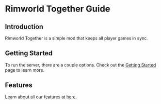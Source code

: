 # Rimworld Together Guide

## Introduction
Rimworld Together is a simple mod that keeps all player games in sync.

## Getting Started
To run the server, there are a couple options. Check out the [Getting Started](https://rimworldtogether.github.io/Guide/selfhosting/getting-started.html) page to learn more.

## Features
Learn about all our features at [here](https://rimworldtogether.github.io/Guide/features/visiting.html).


